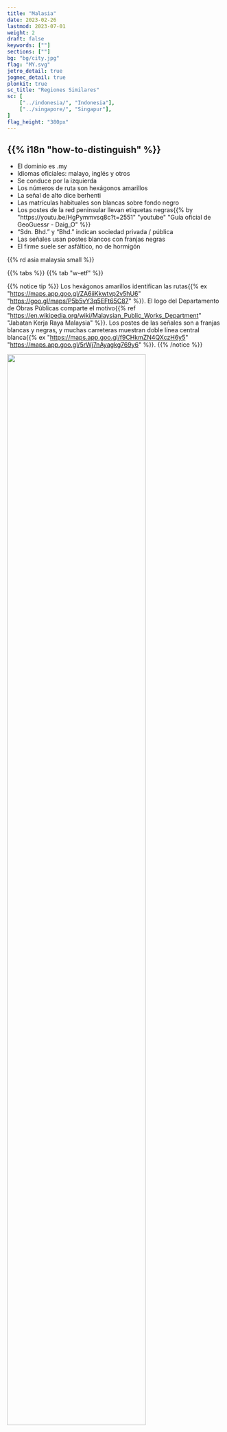 ```yaml
---
title: "Malasia"
date: 2023-02-26
lastmod: 2023-07-01
weight: 2
draft: false
keywords: [""]
sections: [""]
bg: "bg/city.jpg"
flag: "MY.svg"
jetro_detail: true
jogmec_detail: true
plonkit: true
sc_title: "Regiones Similares"
sc: [
    ["../indonesia/", "Indonesia"],
    ["../singapore/", "Singapur"],
]
flag_height: "380px"
---
```


<div class="main-desciption country-description">
    <h2 class="section-title">{{% i18n "how-to-distinguish" %}}</h2>
    <ul class="rule-list">
        <li>El dominio es <span class="quiz">.my</span></li>
        <li>Idiomas oficiales: malayo, inglés y otros</li>
        <li>Se conduce por la <span class="quiz">izquierda</span></li>
        <li>Los números de ruta son <span class="quiz">hexágonos amarillos</span></li>
        <li>La señal de alto dice <span class="quiz">berhenti</span></li>
        <li>Las matrículas habituales son <span class="quiz">blancas sobre fondo negro</span></li>
        <li>Los postes de la red peninsular llevan <span class="quiz">etiquetas negras</span>{{% by "https://youtu.be/HgPymmvsq8c?t=2551" "youtube" "Guía oficial de GeoGuessr - Daig_O" %}}</li>
        <li>“Sdn. Bhd.” y “Bhd.” indican sociedad privada / pública</li>
        <li>Las señales usan postes blancos con franjas negras</li>
        <li>El firme suele ser asfáltico, no de hormigón</li>
    </ul>
    {{% rd asia malaysia small %}}
</div>



{{% tabs %}}
{{% tab "w-etf" %}}

{{% notice tip %}}
Los hexágonos amarillos identifican las rutas{{% ex "https://maps.app.goo.gl/ZA6iiKkwtvp2v5hU6" "https://goo.gl/maps/P5b5vY3q5EFt65C87" %}}. El logo del Departamento de Obras Públicas comparte el motivo{{% ref "https://en.wikipedia.org/wiki/Malaysian_Public_Works_Department" "Jabatan Kerja Raya Malaysia" %}}. Los postes de las señales son a franjas blancas y negras, y muchas carreteras muestran doble línea central blanca{{% ex "https://maps.app.goo.gl/f9CHkmZN4QXczH6y5" "https://maps.app.goo.gl/5rWj7nAyagkg769y6" %}}.
{{% /notice %}}

<div class="googlemap-if unclickable no-margin">
<img src="/rule/asia/malaysia/road.jpg" width="80%" />
</div>

<div class="googlemap-if unclickable">
<img src="/rule/asia/malaysia/r/Jkr-ft1.svg" width="100px" style="margin:10px" />
<img src="/rule/asia/malaysia/Malaysian_Public_Works_Department.png" width="102px" style="margin:10px" />
<img src="/rule/asia/malaysia/r/Jkr-k602.svg" width="100px" style="margin:10px" />
</div>

{{% notice tip %}}
Las dobles líneas blancas centrales son un indicio muy fuerte{{% ex "https://maps.app.goo.gl/f9CHkmZN4QXczH6y5" "https://maps.app.goo.gl/5rWj7nAyagkg769y6" %}}; excepcionalmente aparecen en {{% goto "../hongkong/" "Hong Kong" %}}{{% ex "https://maps.app.goo.gl/CifxE4hfJUbCqeFe8" %}} o {{% goto "../indonesia/" "Indonesia" %}}{{% ex "https://maps.app.goo.gl/5mqzZRn3wroL8jW96" %}}.
{{% /notice %}}

<div class="googlemap-if unclickable">
<img src="/rule/asia/malaysia/langkawi_road.jpg" />
</div>

{{% notice tip %}}
Las señales de stop dicen <span class="quiz">berhenti</span>{{% ex "https://goo.gl/maps/4REZ41crzJ78Gvku7" "https://maps.app.goo.gl/fWQbsbNztk11KAWM6" %}}.
{{% /notice %}}
<div class="googlemap-if">
<img src="/rule/asia/malaysia/960px-Kampung_Kenangan_Dato'_Onn_2_1.jpg" width="95%" alt="Señal de alto de Malasia"/>
</div>

{{% notice tip %}}
Las etiquetas negras en los postes indican que estás en la península y no en Borneo{{% ex "https://maps.app.goo.gl/XshWgGgTSTuLbi6K6" "https://goo.gl/maps/YQD7zudhP7gvPQ5Z8" "https://goo.gl/maps/5j7Hzz1tBCcATtng8" "https://goo.gl/maps/okyaq9kLeWMKRu54A" %}}{{% by "https://youtu.be/HgPymmvsq8c?t=2551" "youtube" "Guía oficial de GeoGuessr - Daig_O" %}}. Basta interpretar el contexto porque en las Riau indonesias existen etiquetas similares{{% ex "https://goo.gl/maps/orFPcKqtGHpvKZYP7" "https://goo.gl/maps/ojX1sp7TheqCbviM9" %}}.
{{% /notice %}}
<div class="googlemap-if no-margin">
<p><a href="https://commons.wikimedia.org/wiki/File:Peserai,_83000,_Johor,_Malaysia_-_panoramio_(1).jpg#/media/File:Peserai,_83000,_Johor,_Malaysia_-_panoramio_(1).jpg"><img src="https://upload.wikimedia.org/wikipedia/commons/7/73/Peserai%2C_83000%2C_Johor%2C_Malaysia_-_panoramio_%281%29.jpg" alt="Peserai, 83000, Johor, Malaysia - panoramio (1).jpg" width="90%"></a></p>
<p>Por Ardeka Balian Aga Fo…, <a href="https://creativecommons.org/licenses/by-sa/3.0" title="Creative Commons Attribution-Share Alike 3.0">CC BY-SA 3.0</a>, <a href="https://commons.wikimedia.org/w/index.php?curid=33373533">Link</a></p>
</div>

{{% notice tip %}}
Los postes blancos con franjas negras y el pavimento asfáltico son señales inequívocas.
{{% /notice %}}

{{% /tab %}}
{{% tab "Tienda y señalización" %}}
<div class="googlemap-if">
<img src="/rule/asia/malaysia/signboard_with_islamic_calligraphy.jpg" width="95%">
</div>
{{% notice tip %}}
Los rótulos en escritura jawi aparecen sobre todo en el norte peninsular (Terengganu, Kelantan, Kedah, Perlis) y en el sur (Johor). Si el letrero es amarillo, probablemente estés en Johor{{% ref "https://docs.google.com/document/d/1BYu38SKT5Gej-jjHZ0cESvmRGPGT1KqaBpRgQa3Ctz0/edit" "The Malaysia Doc by zi8gzag" %}}. En Riau (Indonesia) también se usa jawi.
{{% /notice %}}
{{% /tab %}}
{{% /tabs %}}


<div class="main-desciption area-description">
    <h2 class="section-title">{{% i18n "narrow-down-the-area" %}}</h2>
    <ul class="rule-list">
        <li>Las plantaciones de palma aceitera se concentran en la costa oriental peninsular y en Sabah</li>
        <li>Los arrozales predominan en el norte peninsular</li>
        <li>Consulta el documento <a href="https://docs.google.com/document/d/1BYu38SKT5Gej-jjHZ0cESvmRGPGT1KqaBpRgQa3Ctz0/edit">The Malaysia Doc</a> para más detalles</li>
    </ul>
</div>

{{% tabs %}}
{{% tab "Palma aceitera" %}}
<div class="googlemap-if unclickable">
<img src="/rule/asia/malaysia/2023-05-11-14-03-32.png" width="90%"/>
</div>

{{% notice tip %}}
Los molinos marcados con puntos rojos suelen tener vastas plantaciones alrededor. En Sarawak central hay pocas carreteras; si ves una plantación enorme, puede que estés en el este de Sabah.
{{% /notice %}}

<div class="googlemap-if">
<iframe src="https://www.google.com/maps/embed?pb=!4v1683781808462!6m8!1m7!1sZaUVLl9S1qZG0kqPOxasPg!2m2!1d5.149618991020001!2d118.2227603125666!3f353.7620043272403!4f2.4044239282482636!5f1.7698202104649674" width="590" height="280" style="border:0;" allowfullscreen="" loading="lazy" referrerpolicy="no-referrer-when-downgrade"></iframe>
</div>

{{% /tab %}}
{{% tab "Arroz" %}}
<div class="googlemap-if unclickable">
<img src="/rule/asia/malaysia/2023-05-11-14-03-53.png" width="90%"/>
</div>

{{% notice tip %}}
Los arrozales se concentran en el extremo norte{{% ex "https://www.google.com/maps/embed?pb=!4v1683781975727!6m8!1m7!1sKVRNUq1XkjFkTlt-FWwJ7A!2m2!1d6.257753139942261!2d100.3186941871063!3f100.26260459083646!4f1.0836826427593422!5f1.4588197954522921" %}}.
{{% /notice %}}
{{% /tab %}}
{{% /tabs %}}


<div class="main-desciption area-description">
    <h2 class="section-title">{{% i18n "narrow-down-the-city" %}}</h2>
    <ul class="rule-list">
        <li>La isla Mabul (buceo) está en el extremo oriental{{% ex "https://goo.gl/maps/RB8M8NmTHae4sWGp9" "https://goo.gl/maps/otfpmTA2xywn9AuA8" %}}</li>
        <li>En la isla Tioman el conductor se ve en cámara, y abundan las carreteras de hormigón, algo raro en Malasia</li>
    </ul>
</div>

{{% tabs %}}
{{% tab "Isla Mabul" %}}
<div class="googlemap-if unclickable">
<img src="/rule/asia/malaysia/mabul_island_semporna_sabah.jpg" width="90%">
</div>
{{% /tab %}}
{{% tab "Isla Tioman" %}}

{{% notice tip %}}
Las islas remotas sin maquinaria pesada tienden a tener pavimento de hormigón; ocurre también en zonas montañosas donde es difícil asfaltar de forma uniforme.
{{% /notice %}}

<div class="googlemap-if">
<iframe src="https://www.google.com/maps/embed?pb=!4v1691904266081!6m8!1m7!1s4XDQlxUS-63_ZoeO0ifCLg!2m2!1d2.815183796206949!2d104.1546025502086!3f255.77!4f-24.680000000000007!5f0.4000000000000002" width="400" height="300" style="border:0;" allowfullscreen="" loading="lazy" referrerpolicy="no-referrer-when-downgrade"></iframe>
</div>
{{% /tab %}}
{{% /tabs %}}
